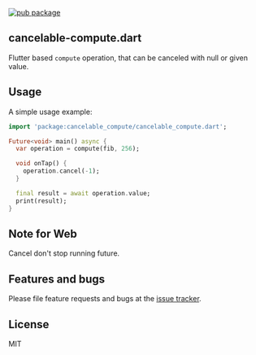 [![pub package](https://img.shields.io/pub/v/cancelable_compute.svg)](https://pub.dev/packages/cancelable_compute)

## cancelable-compute.dart

Flutter based `compute` operation, that can be canceled with null or given value.

## Usage

A simple usage example:

```dart
import 'package:cancelable_compute/cancelable_compute.dart';

Future<void> main() async {
  var operation = compute(fib, 256);

  void onTap() {
    operation.cancel(-1);
  }

  final result = await operation.value;
  print(result);
}
```

## Note for Web

Cancel don't stop running future.

## Features and bugs

Please file feature requests and bugs at the [issue tracker][tracker].

[tracker]: https://github.com/ykmnkmi/cancelable-compute.dart/issues

## License

MIT
